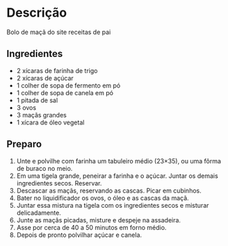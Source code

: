 # Descrição

Bolo de maçã do site receitas de pai

## Ingredientes

- 2 xícaras de farinha de trigo
- 2 xícaras de açúcar
- 1 colher de sopa de fermento em pó
- 1 colher de sopa de canela em pó
- 1 pitada de sal
- 3 ovos
- 3 maçãs grandes
- 1 xícara de óleo vegetal

## Preparo

1) Unte e polvilhe com farinha um tabuleiro médio (23×35), ou uma fôrma de buraco no meio.
2) Em uma tigela grande, peneirar a farinha e o açúcar. Juntar os demais ingredientes secos. Reservar.
3) Descascar as maçãs, reservando as cascas. Picar em cubinhos.
4) Bater no liquidificador os ovos, o óleo e as cascas da maçã.
5) Juntar essa mistura na tigela com os ingredientes secos e misturar delicadamente.
6) Junte as maçãs picadas, misture e despeje na assadeira.
7) Asse por cerca de 40 a 50 minutos em forno médio.
8) Depois de pronto polvilhar açúcar e canela.